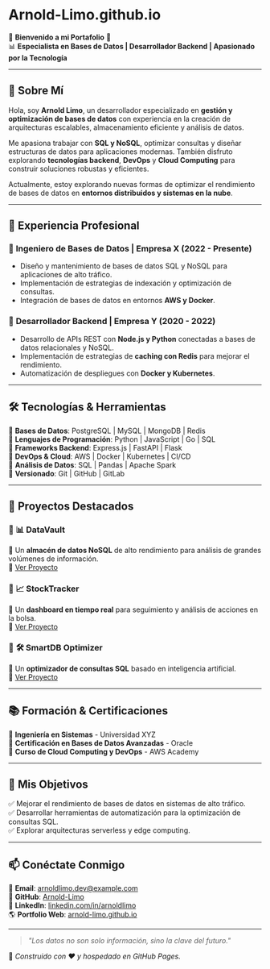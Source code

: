 # Arnold-Limo.github.io  

🚀 **Bienvenido a mi Portafolio** 🚀  
📊 **Especialista en Bases de Datos | Desarrollador Backend | Apasionado por la Tecnología**  

---

## 🌟 Sobre Mí  
Hola, soy **Arnold Limo**, un desarrollador especializado en **gestión y optimización de bases de datos** con experiencia en la creación de arquitecturas escalables, almacenamiento eficiente y análisis de datos.  

Me apasiona trabajar con **SQL y NoSQL**, optimizar consultas y diseñar estructuras de datos para aplicaciones modernas. También disfruto explorando **tecnologías backend**, **DevOps** y **Cloud Computing** para construir soluciones robustas y eficientes.  

Actualmente, estoy explorando nuevas formas de optimizar el rendimiento de bases de datos en **entornos distribuidos y sistemas en la nube**.  

---

## 💼 Experiencia Profesional  

### 🔹 **Ingeniero de Bases de Datos | Empresa X (2022 - Presente)**  
- Diseño y mantenimiento de bases de datos SQL y NoSQL para aplicaciones de alto tráfico.  
- Implementación de estrategias de indexación y optimización de consultas.  
- Integración de bases de datos en entornos **AWS y Docker**.  

### 🔹 **Desarrollador Backend | Empresa Y (2020 - 2022)**  
- Desarrollo de APIs REST con **Node.js y Python** conectadas a bases de datos relacionales y NoSQL.  
- Implementación de estrategias de **caching con Redis** para mejorar el rendimiento.  
- Automatización de despliegues con **Docker y Kubernetes**.  

---

## 🛠️ Tecnologías & Herramientas  
🔹 **Bases de Datos**: PostgreSQL | MySQL | MongoDB | Redis  
🔹 **Lenguajes de Programación**: Python | JavaScript | Go | SQL  
🔹 **Frameworks Backend**: Express.js | FastAPI | Flask  
🔹 **DevOps & Cloud**: AWS | Docker | Kubernetes | CI/CD  
🔹 **Análisis de Datos**: SQL | Pandas | Apache Spark  
🔹 **Versionado**: Git | GitHub | GitLab  

---

## 📂 Proyectos Destacados  

### 🔹 **📊 DataVault**  
📌 Un **almacén de datos NoSQL** de alto rendimiento para análisis de grandes volúmenes de información.  
🔗 [Ver Proyecto](https://github.com/Arnold-Limo/DataVault)  

### 🔹 **📈 StockTracker**  
📌 Un **dashboard en tiempo real** para seguimiento y análisis de acciones en la bolsa.  
🔗 [Ver Proyecto](https://github.com/Arnold-Limo/StockTracker)  

### 🔹 **🛠️ SmartDB Optimizer**  
📌 Un **optimizador de consultas SQL** basado en inteligencia artificial.  
🔗 [Ver Proyecto](https://github.com/Arnold-Limo/SmartDB-Optimizer)  

---

## 📚 Formación & Certificaciones  
📌 **Ingeniería en Sistemas** - Universidad XYZ  
📌 **Certificación en Bases de Datos Avanzadas** - Oracle  
📌 **Curso de Cloud Computing y DevOps** - AWS Academy  

---

## 🎯 Mis Objetivos  
✅ Mejorar el rendimiento de bases de datos en sistemas de alto tráfico.  
✅ Desarrollar herramientas de automatización para la optimización de consultas SQL.  
✅ Explorar arquitecturas serverless y edge computing.  

---

## 📫 Conéctate Conmigo  
📧 **Email**: arnoldlimo.dev@example.com  
🔗 **GitHub**: [Arnold-Limo](https://github.com/Arnold-Limo)  
💼 **LinkedIn**: [linkedin.com/in/arnoldlimo](https://linkedin.com/in/arnoldlimo)  
🌎 **Portfolio Web**: [arnold-limo.github.io](https://arnold-limo.github.io)  

---

> *"Los datos no son solo información, sino la clave del futuro."*  

🚀 *Construido con ❤️ y hospedado en GitHub Pages.*  
